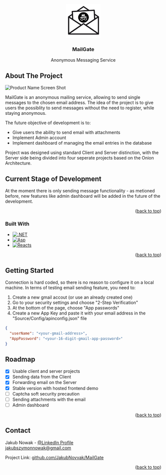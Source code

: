 <!-- PROJECT LOGO -->
<br />
<div align="center" style="text-align: center;">
  <a href="https://github.com/JakubNovvak/MailGate">
    <img src="Mail-Gate-Logo.png" alt="Logo" width="110" height="110">
  </a>

  <h3 align="center">MailGate</h3>

  <p align="center">
    Anonymous Messaging Service
    <br />
    
</div>





<!-- ABOUT THE PROJECT -->
## About The Project

![Product Name Screen Shot][product-screenshot]

MailGate is an anonymous mailing service, allowing to send single messages to the chosen email address. The idea of the project is to give users the possiblity to send messages without the need to register, while staying anonymous.

The future objective of development is to:
- Give users the ability to send email with attachments
- Implement Admin account
- Implement dashboard of managing the email entries in the database

Project was designed using standard Client and Server distinction, with the Server side being divided into four seperate projects based on the Onion Architecture.
## Current Stage of Development

At the moment there is only sending message functionality - as metioned before, new features like admin dashboard will be added in the future of the development.

<p align="right">(<a href="#readme-top">back to top</a>)</p>

### Built With


* [![.NET][.NetCsharp]][.NetCsharp-url]
* [![Asp][Aspnet]][Aspnet-url]
* [![Reacts][React.ts]][React-url]

<p align="right">(<a href="#readme-top">back to top</a>)</p>

<!-- GETTING STARTED -->
## Getting Started

Connection is hard coded, so there is no reason to configure it on a local machine. In terms of testing email sending feature, you need to:
1. Create a new gmail accout (or use an already created one)
2. Go to your security settings and choose "2-Step Verification"
3. At the bottom of the page, choose "App passwords"
4. Create a new App Key and paste it with your email address in the "Source/Config/apinconfig.json" file
``` json
{
  "userName": "<your-gmail-address>",
  "AppPassword": "<your-16-digit-gmail-app-password>"
}
```

<!-- ROADMAP -->
## Roadmap

- [x] Usable client and server projects
- [x] Sending data from the Client
- [x] Forwarding email on the Server
- [x] Stable version with hosted frontend demo
- [ ] Captcha soft security precaution
- [ ] Sending attachments with the email
- [ ] Admin dashboard

<p align="right">(<a href="#readme-top">back to top</a>)</p>


<!-- CONTACT -->
## Contact

Jakub Nowak - [@LinkedIn Profile](https://www.linkedin.com/in/jakub-nowak-a245312b7/)
<br/> jakubszymonnowak@gmail.com

Project Link: [github.com/JakubNovvak/MailGate](https://github.com/JakubNovvak/MailGate)

<p align="right">(<a href="#readme-top">back to top</a>)</p>


<!-- MARKDOWN LINKS & IMAGES -->
[product-screenshot]: https://i.ibb.co/FJVZ1Pq/obraz-2024-03-01-133414758.png
[.NetCsharp]: https://img.shields.io/badge/-.NET%208.0%20%7C%20%20C%23%2012.0-blueviolet?style=for-the-badge
[.NetCsharp-url]: https://dotnet.microsoft.com/en-us/
[React.ts]: https://img.shields.io/badge/React.ts-20232A?style=for-the-badge&logo=react&logoColor=61DAFB
[React-url]: https://react.dev/learn/typescript
[Aspnet]: https://img.shields.io/badge/.Asp.Net%20Core-darkviolet?style=for-the-badge
[Aspnet-url]: https://dotnet.microsoft.com/en-us/apps/aspnet
